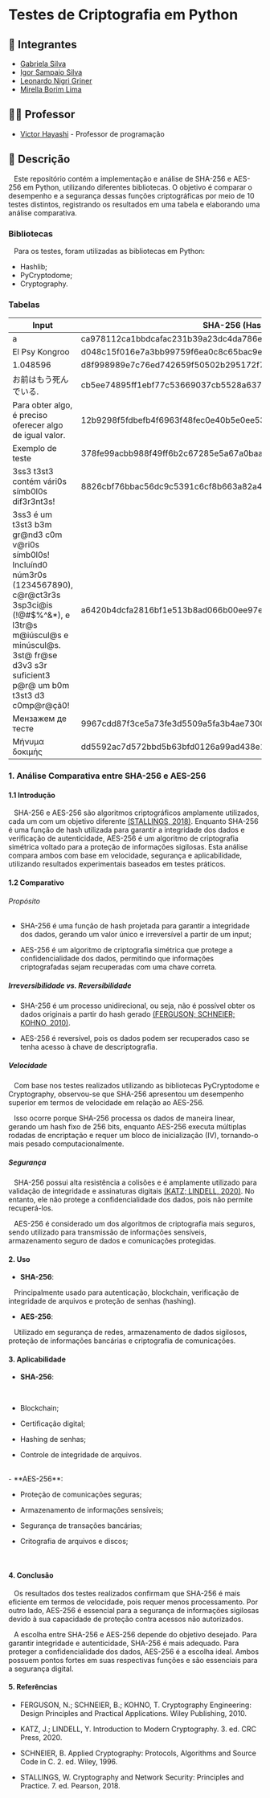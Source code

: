 # Testes de Criptografia em Python

## 👤 **Integrantes**

- [Gabriela Silva](www.linkedin.com/in/gabriela-silvaa)
- [Igor Sampaio Silva](https://www.linkedin.com/in/igor-sampaio-silva/)
- [Leonardo Nigri Griner](https://www.linkedin.com/in/leonardo-griner-477097277/)
- [Mirella Borim Lima](https://www.linkedin.com/in/mirellaborim/)

## 👨‍🏫 **Professor**

- [Victor Hayashi](https://www.linkedin.com/in/vthayashi/) - Professor de programação

## 📝 **Descrição**

&ensp; Este repositório contém a implementação e análise de SHA-256 e AES-256 em Python, utilizando diferentes bibliotecas. O objetivo é comparar o desempenho e a segurança dessas funções criptográficas por meio de 10 testes distintos, registrando os resultados em uma tabela e elaborando uma análise comparativa.

### **Bibliotecas**

&ensp; Para os testes, foram utilizadas as bibliotecas em Python:
- Hashlib;
- PyCryptodome;
- Cryptography.

### **Tabelas**

| Input | SHA-256 (Hashlib) | SHA-256 (PyCryptodome) | AES-256 (PyCryptodome) | AES-256 (Cryptography) |
|--------|--------------|------------|--------------------|--------------------|
| a | ca978112ca1bbdcafac231b39a23dc4da786eff8147c4e72b9807785afee48bb | ca978112ca1bbdcafac231b39a23dc4da786eff8147c4e72b9807785afee48bb | 7YeB0mf5uUxrIk+/U4U1kljwyaIvccAkXNB2MSmtILQ= | HPZVZk57VzVjRwp1DWxuzOzvfEGdKAMx8FlV6cKeWG0= |
| El Psy Kongroo | d048c15f016e7a3bb99759f6ea0c8c65bac9e2e811a04b4d8a6a3d0f02ce021b | d048c15f016e7a3bb99759f6ea0c8c65bac9e2e811a04b4d8a6a3d0f02ce021b | MHfpe7w8qx/bIFnBA03ceo420CnDWqddye3beas7IEE= | yoqwvbY7OcVpI8mqTx2iw1MAmkEGUHWxXPqCcCAqypI= |
| 1.048596 | d8f998989e7c76ed742659f50502b295172f764dd72517f75451c7493478b8ec | d8f998989e7c76ed742659f50502b295172f764dd72517f75451c7493478b8ec | DeRKZLOuzL4QIFklzG1yoC0bdnf9MfZBeeUSxjke1Wc= | l+LJec8VH5EY+RtUhET/TPfDh8CR8UkHWbkx49F6ark= |
| お前はもう死んでいる. | cb5ee74895ff1ebf77c53669037cb5528a6375dc9dc72c5628198066a59f83e1 | cb5ee74895ff1ebf77c53669037cb5528a6375dc9dc72c5628198066a59f83e1 | HM8+CODO2SCCsfkLBNaeADSf4sKWeLEIFo/I2qRV3vyypLLGFBvdF0K8L80oIiwo | iMAfo3ByU4b699WlHnl+qWca3YV1axaifhcgthn6vdfC42tyydHGDchPcYyK7z1Z |
| Para obter algo, é preciso oferecer algo de igual valor. | 12b9298f5fdbefb4f6963f48fec0e40b5e0ee538ce3af479e5e39adec089d879 | 12b9298f5fdbefb4f6963f48fec0e40b5e0ee538ce3af479e5e39adec089d879 | bCLeb7+PW0aW1rQkPG8QLDX8LTZnoKcK2rRUb/lxRv99VBH0DB3mw6ItnhvXBEpNwxFN7q7unVGrmjgrS4mVatNaxPn13A7BNFZo9DKEYOg= | jqo4pN0nDRRVh4rWcPNltlBD2ptSoWMCH3QPm2VR7a1kuv4xxdh6+3VkI1q/Nx1jA2s6sz0LtDVqqnpmLY8Q1W7nvxjznGg7/NDrfcf4uNw= |
| Exemplo de teste | 378fe99acbb988f49ff6b2c67285e5a67a0baac9c135ccf4f6748c4b20b9337a | 378fe99acbb988f49ff6b2c67285e5a67a0baac9c135ccf4f6748c4b20b9337a | IjrpUeaV6ztxUkZr8837W4YcZht9qgG11HxN7ckpd8wTX63+XiAc9UhmPq2KKi5L | 5niDhAKLwS7VYro3DZm0oBGQimgKQE6v83hH4h9NyCD8nyUHTNDp/UuyMIQYNjdG |
| 3ss3 t3st3 contém vári0s símb0l0s dif3r3nt3s! | 8826cbf76bbac56dc9c5391c6cf8b663a82a4bca14409d237eec2a177c1e9077 | 8826cbf76bbac56dc9c5391c6cf8b663a82a4bca14409d237eec2a177c1e9077 | rJU/dJ1rQPNNIS/SJOeUY6Ni7/QB5mvYgUxaixXGOJ1cufUbVkmcSv5VuWU80G/uDKP+De5NEnw+RMfdt7qfkQNX+HerGG1XNQY2jWK1STc= | e0t52cDPixWCYgi8qAk2zxgf/adoTOVkGf235xhmRkavwIhOUdBmJltYkRev8NlPhHTG/UBPv0a64Kbk0Q0pN3r4jdIE7v/TFVHCaXMykCU= |
| 3ss3 é um t3st3 b3m gr@nd3 c0m v@ri0s símb0l0s! Incluínd0 núm3r0s (1234567890), c@r@ct3r3s 3sp3ci@is (!@#$%^&*), e l3tr@s m@iúscul@s e minúscul@s. 3st@ fr@se d3v3 s3r suficient3 p@r@ um b0m t3st3 d3 c0mp@r@çã0! | a6420b4dcfa2816bf1e513b8ad066b00ee97e92d5f778faa9070a9bf93c27aaa | a6420b4dcfa2816bf1e513b8ad066b00ee97e92d5f778faa9070a9bf93c27aaa | eZc3tDMLS78zH1GCwTMg6IYWr5OMY6BO3L303FhIP0N8YWHPBDIp7/f9MT35Bvzj0XVmrD7yE9DdtzoB2zLtaU3HJuOR+hp5W5s8FD3vW3dbOEeROt43cL82JMhPAXgPU+4T1fl+MlogWsWb3CdFKBJZTUwqtSEDAAnpaBVMz7AkslKpquzkepXqBhFuNml1FPRwfN6L4Q+PPsYDIh+7VdVMIKFRfAHJThKkYjpDAfCfqKUT7gF/1rUnoW/Fp1QMjM62mmFpBZhr3UfUpRgmBdTDEbz/zxudgFLOd+7zzR407K1n4e/p2HBFG90T4S+w | dHWfZ+2tW9OsoMdoWfmEP9UifEQhYYYGRNdyxO20Gr502dh1Z0bZKKDmyYLktalNB4gLbfcRK5Wb/s8qD35pu1ZoBbzBVJWpFKVrg0EuJgydM6F2V13Px/s9uaZwg/B8FM435cmwm/y+MVjNpKyBFeLLy9yJQoL/qaSTZsQZHPUoWP4QIFZHsU0tvGR/SuK3PX2p2exNygrupFo7HzQmbXTaZe1fIIh2nkcuBVFgSxqrbsN9HjZzU6xjxVj+qyKdsUJMyYUbwnvVb/U/gqMfpecFhNt4lOQ9Nbmb4xaaziO31BKLSGF/JL7q3AtaPEKO |
| Мензажем де тесте | 9967cdd87f3ce5a73fe3d5509a5fa3b4ae7300282f1851a17157e459e5d7cdfd | 9967cdd87f3ce5a73fe3d5509a5fa3b4ae7300282f1851a17157e459e5d7cdfd | V8KUWeW8zAW22n2RjcOwjI2FDa2Edf5923Y/6Uwb1hOQnlPt07guUmUxTMM/EFLqsMFqnxfr3X0oYNOGMD9lfQ== | JmwFAvz3uBYJoGJ2CXUn5LtiKdM9NeQVTOMDKZIUASaaLzmkJnTArsTgoiqtSYBRAfZt4/3EWF0hJ/4dd9Fa+g== |
| Μήνυμα δοκιμής | dd5592ac7d572bbd5b63bfd0126a99ad438e194d7d2d5ffc4e0f8e20cd013152 | dd5592ac7d572bbd5b63bfd0126a99ad438e194d7d2d5ffc4e0f8e20cd013152 | 2s9q2EGGlqgP98ufKx7BFEIXChRv18Osae9NHK056Ol6Z4S3rOsAJB4eynZjWoOn | OczfVm28AmiiIPb7yYWZcICS47JX8eCTZCPyJxugaKvPee8Hj6Bayn+uHxrXZ4be |

### 1. **Análise Comparativa entre SHA-256 e AES-256**

#### 1.1 Introdução

&ensp; SHA-256 e AES-256 são algoritmos criptográficos amplamente utilizados, cada um com um objetivo diferente [(STALLINGS, 2018)](#5-referências). Enquanto SHA-256 é uma função de hash utilizada para garantir a integridade dos dados e verificação de autenticidade, AES-256 é um algoritmo de criptografia simétrica voltado para a proteção de informações sigilosas. Esta análise compara ambos com base em velocidade, segurança e aplicabilidade, utilizando resultados experimentais baseados em testes práticos.

#### 1.2 Comparativo

###### Propósito

 - SHA-256 é uma função de hash projetada para garantir a integridade dos dados, gerando um valor único e irreversível a partir de um input;

- AES-256 é um algoritmo de criptografia simétrica que protege a confidencialidade dos dados, permitindo que informações criptografadas sejam recuperadas com uma chave correta.

##### Irreversibilidade vs. Reversibilidade

- SHA-256 é um processo unidirecional, ou seja, não é possível obter os dados originais a partir do hash gerado [(FERGUSON; SCHNEIER; KOHNO, 2010)](#5-referências).

- AES-256 é reversível, pois os dados podem ser recuperados caso se tenha acesso à chave de descriptografia.

##### Velocidade

&ensp; Com base nos testes realizados utilizando as bibliotecas PyCryptodome e Cryptography, observou-se que SHA-256 apresentou um desempenho superior em termos de velocidade em relação ao AES-256.

&ensp; Isso ocorre porque SHA-256 processa os dados de maneira linear, gerando um hash fixo de 256 bits, enquanto AES-256 executa múltiplas rodadas de encriptação e requer um bloco de inicialização (IV), tornando-o mais pesado computacionalmente.

##### Segurança

&ensp; SHA-256 possui alta resistência a colisões e é amplamente utilizado para validação de integridade e assinaturas digitais [(KATZ; LINDELL, 2020)](#5-referências). No entanto, ele não protege a confidencialidade dos dados, pois não permite recuperá-los.

&ensp; AES-256 é considerado um dos algoritmos de criptografia mais seguros, sendo utilizado para transmissão de informações sensíveis, armazenamento seguro de dados e comunicações protegidas.

#### 2. Uso

- **SHA-256**:

&ensp; Principalmente usado para autenticação, blockchain, verificação de integridade de arquivos e proteção de senhas (hashing).

- **AES-256**:

&ensp; Utilizado em segurança de redes, armazenamento de dados sigilosos, proteção de informações bancárias e criptografia de comunicações.

#### 3. Aplicabilidade

- **SHA-256**:
<br>

  -  Blockchain;

  -  Certificação digital;

  -  Hashing de senhas;

  -  Controle de integridade de arquivos.
<br>
- **AES-256**:
<br>

  -  Proteção de comunicações seguras;

  -  Armazenamento de informações sensíveis;

  -  Segurança de transações bancárias;

  -  Critografia de arquivos e discos;
<br>

#### 4. Conclusão

&ensp; Os resultados dos testes realizados confirmam que SHA-256 é mais eficiente em termos de velocidade, pois requer menos processamento. Por outro lado, AES-256 é essencial para a segurança de informações sigilosas devido à sua capacidade de proteção contra acessos não autorizados.

&ensp; A escolha entre SHA-256 e AES-256 depende do objetivo desejado. Para garantir integridade e autenticidade, SHA-256 é mais adequado. Para proteger a confidencialidade dos dados, AES-256 é a escolha ideal. Ambos possuem pontos fortes em suas respectivas funções e são essenciais para a segurança digital.

#### 5. Referências 

- FERGUSON, N.; SCHNEIER, B.; KOHNO, T. Cryptography Engineering: Design Principles and Practical Applications. Wiley Publishing, 2010.

- KATZ, J.; LINDELL, Y. Introduction to Modern Cryptography. 3. ed. CRC Press, 2020.

- SCHNEIER, B. Applied Cryptography: Protocols, Algorithms and Source Code in C. 2. ed. Wiley, 1996.

- STALLINGS, W. Cryptography and Network Security: Principles and Practice. 7. ed. Pearson, 2018.